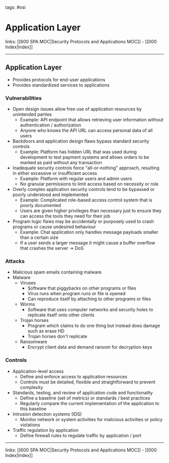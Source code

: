 tags: #osi

# Application Layer

links: [[600 SPA MOC|Security Protocols and Applications MOC]] - [[000 Index|Index]]

---

## Application Layer

- Provides protocols for end-user applications
- Provides standardized services to applications

### Vulnerabilities

- Open design issues allow free use of application resources by unintended parties
	- Example: API endpoint that allows retrieving user information without authentication / authorization
	- Anyone who knows the API URL can access personal data of all users
- Backdoors and application design flaws bypass standard security controls
	- Example: Platform has hidden URL that was used during development to test payment systems and allows orders to be marked as paid without any transaction
- Inadequate security controls force "all-or-nothing" approach, resulting in either excessive or insufficient access
	- Example: Platform with regular users and admin users
	- No granular permissions to limit access based on necessity or role
- Overly complex application security controls tend to be bypassed or poorly understood and implemented
	- Example: Complicated role-based access control system that is poorly documented
	- Users are given higher privileges than necessary just to ensure they can access the tools they need for their job
- Program logic flaws may be accidentally or purposely used to crash programs or cause undesired behaviour
	- Example: Chat application only handles message payloads smaller than a certain size
	- If a user sends a larger message it might cause a buffer overflow that crashes the server -> DoS

### Attacks

- Malicious spam emails containing malware
- Malware
	- Viruses
		- Software that piggybacks on other programs or files
		- Virus runs when program runs or file is opened
		- Can reproduce itself by attaching to other programs or files
	- Worms
		- Software that uses computer networks and security holes to replicate itself onto other clients
	- Trojan horses
		- Program which claims to do one thing but instead does damage such as erase HD
		- Trojan horses don't replicate
	- Ransomware
		- Encrypt client data and demand ransom for decryption keys

### Controls

- Application-level access
	- Define and enforce access to application resources
	- Controls must be detailed, flexible and straightforward to prevent complexity
- Standards, testing, and review of application code and functionality
	- Define a baseline (set of metrics) or standards / best practices
	- Regularly compare the current implementation of the application to this baseline
- Intrusion detection systems (IDS)
	- Monitor network or system activities for malicious activities or policy violations
- Traffic regulation by application
	- Define firewall rules to regulate traffic by application / port

---
links: [[600 SPA MOC|Security Protocols and Applications MOC]] - [[000 Index|Index]]